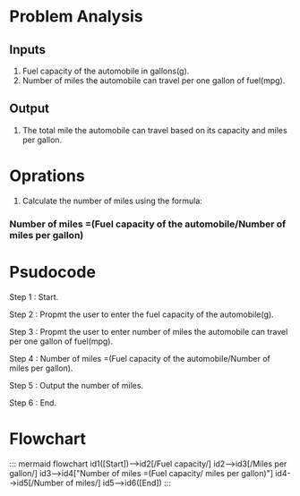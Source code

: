 # Problem Analysis
## Inputs
1. Fuel capacity of the automobile in gallons(g).
2. Number of miles the automobile can travel per one gallon of fuel(mpg).
## Output
1. The total mile the automobile can travel based on its capacity and miles per gallon. 
# Oprations
1. Calculate the number of miles using the formula:
### Number of miles =(Fuel capacity of the automobile/Number of miles per gallon)

# Psudocode
Step 1 : Start.

Step 2 : Propmt the user to enter the fuel capacity of the automobile(g).

Step 3 : Propmt the user to enter number of miles the automobile can travel per one gallon of fuel(mpg).
     

     
 Step 4 : Number of miles =(Fuel capacity of the automobile/Number of miles per gallon).
 
 Step 5 : Output the number of miles.
 
 Step 6 : End.


# Flowchart
::: mermaid
flowchart 
id1([Start])-->id2[/Fuel capacity/]
id2-->id3[/Miles per gallon/]
id3-->id4["Number of miles =(Fuel capacity/ miles per gallon)"]
id4-->id5[/Number of miles/]
id5-->id6([End])
:::